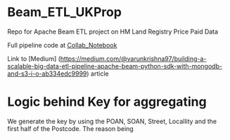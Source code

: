 # Beam_ETL_UKProp
Repo for Apache Beam ETL project on HM Land Registry Price Paid Data


Full pipeline code at [Collab_Notebook](https://colab.research.google.com/drive/164hv_14QChqeqKgc2arvwBYgOYWamaf6)

Link to [Medium] (https://medium.com/@varunkrishna97/building-a-scalable-big-data-etl-pipeline-apache-beam-python-sdk-with-mongodb-and-s3-i-o-ab334edc9999) article 


# Logic behind Key for aggregating 
We generate the key by using the POAN, SOAN, Street, Locallity and the first half of the Postcode. The reason being 
